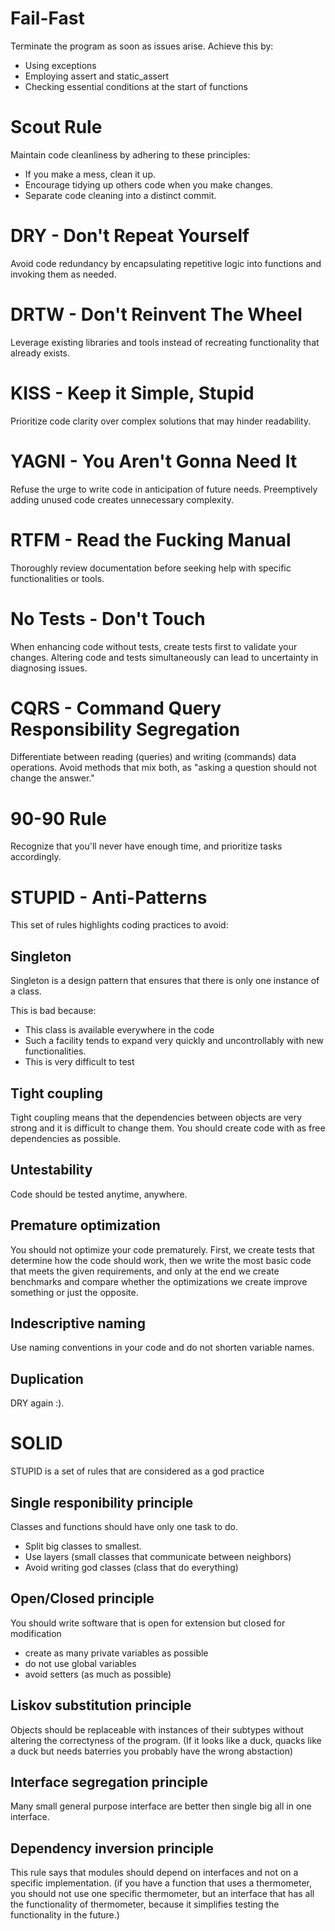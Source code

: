 # Fail-Fast

Terminate the program as soon as issues arise. Achieve this by:
- Using exceptions
- Employing assert and static_assert
- Checking essential conditions at the start of functions

# Scout Rule

Maintain code cleanliness by adhering to these principles:
- If you make a mess, clean it up.
- Encourage tidying up others code when you make changes.
- Separate code cleaning into a distinct commit.

# DRY - Don't Repeat Yourself

Avoid code redundancy by encapsulating repetitive logic into functions and invoking them as needed.

# DRTW - Don't Reinvent The Wheel

Leverage existing libraries and tools instead of recreating functionality that already exists.

# KISS - Keep it Simple, Stupid

Prioritize code clarity over complex solutions that may hinder readability.

# YAGNI - You Aren't Gonna Need It

Refuse the urge to write code in anticipation of future needs. Preemptively adding unused code creates unnecessary complexity.

# RTFM - Read the Fucking Manual

Thoroughly review documentation before seeking help with specific functionalities or tools.

# No Tests - Don't Touch

When enhancing code without tests, create tests first to validate your changes. Altering code and tests simultaneously can lead to uncertainty in diagnosing issues.

# CQRS - Command Query Responsibility Segregation

Differentiate between reading (queries) and writing (commands) data operations. Avoid methods that mix both, as "asking a question should not change the answer."

# 90-90 Rule

Recognize that you'll never have enough time, and prioritize tasks accordingly.

# STUPID - Anti-Patterns

This set of rules highlights coding practices to avoid:

## Singleton

Singleton is a design pattern that ensures that there is only one instance of a class.

This is bad because:
- This class is available everywhere in the code
- Such a facility tends to expand very quickly and uncontrollably with new functionalities.
- This is very difficult to test

## Tight coupling 

Tight coupling means that the dependencies between objects are very strong and it is difficult to change them. 
You should create code with as free dependencies as possible.

## Untestability

Code should be tested anytime, anywhere.

## Premature optimization

You should not optimize your code prematurely. 
First, we create tests that determine how the code should work, 
then we write the most basic code that meets the given requirements, 
and only at the end we create benchmarks and compare whether the optimizations we create improve something or just the opposite.

## Indescriptive naming 

Use naming conventions in your code and do not shorten variable names.

## Duplication 

DRY again :).

# SOLID

STUPID is a set of rules that are considered as a god practice

## Single responibility principle

Classes and functions should have only one task to do.

- Split big classes to smallest.
- Use layers (small classes that communicate between neighbors)
- Avoid writing god classes (class that do everything)

## Open/Closed principle 

You should write software that is open for extension but closed for modification

- create as many private variables as possible
- do not use global variables 
- avoid setters (as much as possible)

## Liskov substitution principle 

Objects should be replaceable with instances of their subtypes without altering the correctyness of the program.
(If it looks like a duck, quacks like a duck but needs baterries you probably have the wrong abstaction)

## Interface segregation principle 

Many small general purpose interface are better then single big all in one interface.

## Dependency inversion principle

This rule says that modules should depend on interfaces and not on a specific implementation.
(if you have a function that uses a thermometer, you should not use one specific thermometer, but an interface that has all the functionality of thermometer, because it simplifies testing the functionality in the future.)